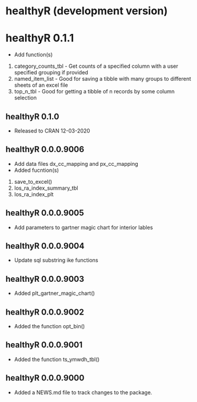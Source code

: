 # healthyR (development version)

# healthyR 0.1.1
* Add function(s)
1. category_counts_tbl - Get counts of a specified column with a user specified
grouping if provided
2. named_item_list - Good for saving a tibble with many groups to different sheets
of an excel file
3. top_n_tbl - Good for getting a tibble of n records by some column selection

## healthyR 0.1.0
* Released to CRAN 12-03-2020

## healthyR 0.0.0.9006
* Add data files dx_cc_mapping and px_cc_mapping
* Added fucntion(s)
1. save_to_excel()
2. los_ra_index_summary_tbl
3. los_ra_index_plt

## healthyR 0.0.0.9005

* Add parameters to gartner magic chart for interior lables

## healthyR 0.0.0.9004

* Update sql substring ike functions

## healthyR 0.0.0.9003

* Added plt_gartner_magic_chart()

## healthyR 0.0.0.9002

* Added the function opt_bin()

## healthyR 0.0.0.9001

* Added the function ts_ymwdh_tbl()

## healthyR 0.0.0.9000

* Added a NEWS.md file to track changes to the package.
